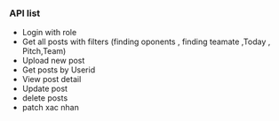 ### API list
- Login with role
- Get all posts with filters (finding oponents , finding teamate ,Today , Pitch,Team)
- Upload new post 
- Get posts by Userid
- View post detail
- Update post
- delete posts
- patch xac nhan 

